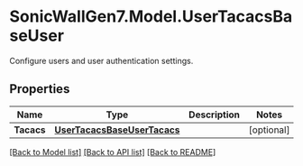 # SonicWallGen7.Model.UserTacacsBaseUser
Configure users and user authentication settings.

## Properties

Name | Type | Description | Notes
------------ | ------------- | ------------- | -------------
**Tacacs** | [**UserTacacsBaseUserTacacs**](UserTacacsBaseUserTacacs.md) |  | [optional] 

[[Back to Model list]](../README.md#documentation-for-models) [[Back to API list]](../README.md#documentation-for-api-endpoints) [[Back to README]](../README.md)

